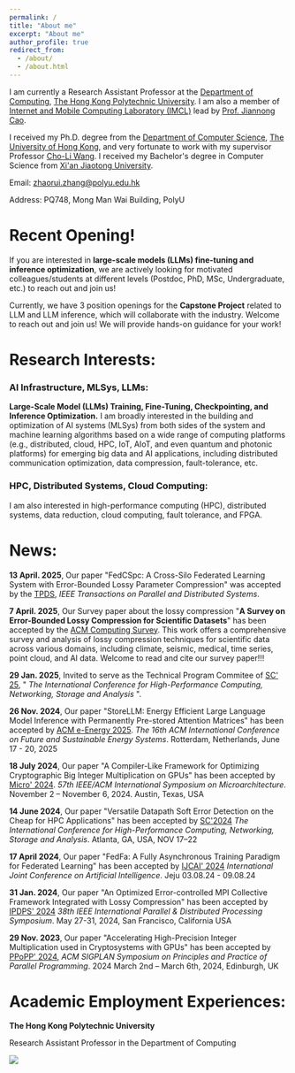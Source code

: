 ```yaml
---
permalink: /
title: "About me"
excerpt: "About me"
author_profile: true
redirect_from: 
  - /about/
  - /about.html
---
```


I am currently a Research Assistant Professor at the [Department of Computing](https://www.polyu.edu.hk/comp/), [The Hong Kong Polytechnic University](https://www.polyu.edu.hk/). I am also a member of [Internet and Mobile Computing Laboratory (IMCL)](https://www4.comp.polyu.edu.hk/~labimcl/index.html) lead by [Prof. Jiannong Cao](https://www4.comp.polyu.edu.hk/~csjcao/). 


I received my Ph.D. degree from the [Department of Computer Science](https://www.cs.hku.hk/), [The University of Hong Kong](https://www.hku.hk/), and very fortunate to work with my supervisor Professor [Cho-Li Wang](https://i.cs.hku.hk/~clwang/). I received my Bachelor's degree in Computer Science from [Xi'an Jiaotong University](http://en.xjtu.edu.cn/).

<!-- I am also a member of [Internet and Mobile Computing Laboratory (IMCL)](https://www4.comp.polyu.edu.hk/~labimcl/index.html).-->

Email: zhaorui.zhang@polyu.edu.hk

Address: PQ748, Mong Man Wai Building, PolyU

Recent Opening! 
======
If you are interested in **large-scale models (LLMs) fine-tuning and inference optimization**, we are actively looking for motivated colleagues/students at different levels (Postdoc, PhD, MSc, Undergraduate, etc.) to reach out and join us!

Currently, we have 3 position openings for the **Capstone Project** related to LLM and LLM inference, which will collaborate with the industry. Welcome to reach out and join us! We will provide hands-on guidance for your work!


Research Interests:
======
<h3> AI Infrastructure, MLSys, LLMs: </h3>

**Large-Scale Model (LLMs) Training, Fine-Tuning, Checkpointing, and Inference Optimization.** I am broadly interested in the building and optimization of AI systems (MLSys) from both sides of the system and machine learning algorithms based on a wide range of computing platforms (e.g., distributed, cloud, HPC, IoT, AIoT, and even quantum and photonic platforms) for emerging big data and AI applications, including distributed communication optimization, data compression, fault-tolerance, etc.

<h3> HPC, Distributed Systems, Cloud Computing: </h3>

I am also interested in high-performance computing (HPC), distributed systems, data reduction, cloud computing, fault tolerance, and FPGA.

<!-- which is an interdisciplinary research area relevant to distributed systems, distributed optimization, stochastic optimization, and machine learning/deep learning that aims to optimize the distributed deep learning system from both sides of the system and machine/deep learning algorithms, like distributed communication reduction, gradient error constraints, and deep learning compilation optimization, etc. -->


<!--We have several projects related to **large-scale models (LLMs) fine-tuning and inference optimization** recruiting students to join, including the **PhD student and other levels**. You are welcome to reach out and talk to me! We will provide hands-on guidance for your work! 

We also have lots of **industry connections in both China and America** and can support you to find some **excellent industry intern opportunities**!

If you are interested in my research, we are actively looking for motivated colleagues/students at different levels to reach out and join us!

Currently, We are looking for student interns who would like to work with us in the area of Machine Learning Systems (MLSys). Students who want to spend several months in HK for your Final Year Project (“毕业设计”) are also welcome to reach out with your CV. We welcome different-level students to reach out. -->


News:
======
**13 April. 2025**, Our paper "FedCSpc: A Cross-Silo Federated Learning System with Error-Bounded Lossy Parameter Compression" was accepted by the [TPDS](https://www.computer.org/csdl/journal/td), *IEEE Transactions on Parallel and Distributed Systems*.

**7 April. 2025**, Our Survey paper about the lossy compression "**A Survey on Error-Bounded Lossy Compression for Scientific Datasets**" has been accepted by the [ACM Computing Survey](https://dl.acm.org/journal/csur). This work offers a comprehensive survey and analysis of lossy compression techniques for scientific data across various domains, including climate, seismic, medical, time series, point cloud, and AI data. Welcome to read and cite our survey paper!!!

**29 Jan. 2025**, Invited to serve as the Technical Program Commitee of [SC' 25](https://sc25.supercomputing.org/), " *The International Conference for High-Performance Computing, Networking, Storage and Analysis* ".

**26 Nov. 2024**, Our paper "StoreLLM: Energy Efficient Large Language Model Inference with Permanently Pre-stored Attention Matrices" has been accepted by [ACM e-Energy 2025](https://energy.acm.org/conferences/eenergy/2025/). *The 16th ACM International Conference on Future and Sustainable Energy Systems*. Rotterdam, Netherlands, June 17 - 20, 2025

**18 July 2024**, Our paper "A Compiler-Like Framework for Optimizing Cryptographic Big Integer Multiplication on GPUs" has been accepted by [Micro' 2024](https://microarch.org/micro57/). *57th IEEE/ACM International Symposium on Microarchitecture*. November 2 – November 6, 2024. Austin, Texas, USA

**14 June 2024**, Our paper "Versatile Datapath Soft Error Detection on the Cheap for HPC Applications" has been accepted by [SC'2024](https://sc24.supercomputing.org/) *The International Conference for High-Performance Computing, Networking, Storage and Analysis*. Atlanta, GA, USA, NOV 17–22

**17 April 2024**, Our paper "FedFa: A Fully Asynchronous Training Paradigm for Federated Learning" has been accepted by [IJCAI' 2024](https://ijcai24.org/) *International Joint Conference
on Artificial  Intelligence*. Jeju 03.08.24 - 09.08.24

**31 Jan. 2024**, Our paper "An Optimized Error-controlled MPI Collective Framework Integrated with Lossy Compression" has been accepted by [IPDPS' 2024](https://www.ipdps.org/ipdps2024/) *38th IEEE International Parallel & Distributed Processing Symposium*. May 27-31, 2024, San Francisco, California USA

**29 Nov. 2023**, Our paper "Accelerating High-Precision Integer Multiplication used in Cryptosystems with GPUs" has been accepted by [PPoPP' 2024](https://conf.researchr.org/home/ppopp-2024), *ACM SIGPLAN Symposium on Principles and Practice of Parallel Programming*. 2024 March 2nd – March 6th, 2024, Edinburgh, UK

<!-- Publications:
======
**\[TPDS 2025\]** **Zhaorui Zhang**, Sheng Di, Kai Zhao, Sian Jin, Dingwen Tao, Zhuoran Ji, Benben Liu, Khalid Ayed Alharithi, Jiannong Cao, Franck Cappello, FedCSpc: A Cross-Silo Federated Learning System with Error-Bounded Lossy Parameter Compression. IEEE Transactions on Parallel and Distributed Systems. (**CCF-A** Journal for Distributed and Parallel Systems)

**\[ACM Computing Survey 2025\]** Sheng Di, Jinyang Liu, Kai Zhao, Xin Liang, Robert Underwood, **Zhaorui Zhang**, Milan Shan, Yafan Huang, Jiajun Huang, Xiaodong Yu, Congrong Ren, Hanqi Guo, Grant Wilkins, Dingwen Tao, Jiannan Tian, Sian Jin, Zizhe Jian, Daoce Wang, MD Hasanur Rahman, Boyuan Zhang, Shihui Song, Jon C. Calhoun, Guanpeng Li, Kazutomo Yoshii, Khalid Ayed Alharthi, Franck Cappello. A Survey on Error-Bounded Lossy Compression for Scientific Datasets. (**Impact Factor: 23.8 (ranked 1/143 in Computer Science Theory & Methods)**)

**\[ACM e-Energy 2025\]** Dan Wang, Boan Liu, Rui Lu, **Zhaorui Zhang**, Shuntao Zhu, StoreLLM: Energy Efficient Large Language Model Inference with Permanently Pre-stored Attention Matrices.

**\[Micro' 2024\]** Zhuoran Ji, Jianyu Zhao, **Zhaorui Zhang**, Jiming Xu, Shoumeng Yan, Lei Ju, A Compiler-Like Framework for Optimizing Cryptographic Big Integer Multiplication on GPUs. (**CCF-A** Conference for Computer Architecture)

**\[SC'2024\]**  Yafan Huang, Sheng Di, **Zhaorui Zhang**, Xiaoyi Lu, Guanpeng Li, Versatile Datapath Soft Error Detection on the Cheap for HPC Applications. (**CCF-A** Conference for High-Performance Computing)

**\[IJCAI'2024\]**  Haotian Xu, **Zhaorui Zhang**, Sheng Di, Benben Liu, Alharthi Khalid, Jiannong Cao, FedFa: A Fully Asynchronous Training Paradigm for Federated Learning. (**CCF-A** Conference for AI Systems) 

**\[IPDPS'2024\]**  Jiajun Huang, Sheng Di, Xiaodong Yu, Yujia Zhai, **Zhaorui Zhang**, Jinyang Liu, Ken Raffenetti, Hui Zhou, Kai Zhao, Zizhong Chen, Franck Cappello, Yanfei Guo, Rajeev Thakur, An Optimized Error-controlled MPI Collective Framework Integrated with Lossy Compression. (**CCF-B** Conference for Distributed and Parallel Systems)

**\[PPoPP'2024\]** Zhuoran Ji, **Zhaorui Zhang**, Jiming Xu, Lei Ju, Accelerating High-Precision Integer Multiplication used in Cryptosystems with GPUs. (**CCF-A** Conference for Distributed and Parallel Systems)

**Zhaorui Zhang**, Efficient Parameter Update Strategy for Distributed Deep Learning Systems, HKU Theses Online (HKUTO), 2021.

**\[TPDS\]** **Zhaorui Zhang**, Cho-Li Wang, MIPD: An Adaptive Gradient Sparsification Framework for Distributed DNNs Training, IEEE Transactions on Parallel and Distributed Systems, Special Section on Parallel and Distributed Computing Techniques for AI, ML, and DL, 2022. (**CCF-A** Journal for Distributed and Parallel Systems)

**\[TPDS\]** **Zhaorui Zhang**, Cho-Li Wang, SaPus: Self-Adaptive Parameter Update Strategy for DNN Training on Multi-GPU Clusters, IEEE Transactions on Parallel and Distributed Systems, 2021, directly accepted by the first round of review. (**CCF-A** Journal for Distributed and Parallel Systems)

**\[JPDC\]** **Zhaorui Zhang**, Zhuoran Ji, Cho-Li Wang, Momentum-Driven Adaptive Synchronization Model for Distributed DNN Training on HPC Clusters, Journal of Parallel and Distributed Computing, 2021. 

Xuebin Chi, Liping Liu, Yangang Wang, **Zhaorui Zhang**, etc., Development Report on National High-Performance Computing Environment, Book, published by Science Press, 2018.

**Zhaorui Zhang**, Xin Y, Liu B, Li WXY, Lee K.H., Ng C.F., Stoyanov D, Cheung RCC, Kwok KW, FPGA-based High-Performance Collision Detection: An Enabling Technique for Image-Guided Robotic Surgery, Frontiers in Robotics and AI, August 2016

**\[TCBB\]** Yao Xin, Will X. Y. Li, **Zhaorui Zhang**, Ray C. C. Cheung, Dong Song, Theodore W. Berger, An Application Specific Instruction Set Processor (ASIP) for Adaptive Filters in Neural Prosthetics, IEEE/ACM Transactions on Computational Biology and Bioinformatics, 2015. -->

<!-- Professional Services:
======
**Conference Program Committee**: 

**SC' 25**: The International Conference for High-Performance Computing, Networking, Storage and Analysis, [SC' 25](https://sc25.supercomputing.org/)

**IEEE Cloud Summit' 25**: [IEEE Cloud Summit' 25](https://www.ieeecloudsummit.org/)

**ICLR' 25**: The Thirteenth International Conference on Learning Representations, [ICLR'25](https://iclr.cc/).

**IEEE Cluster'24**: IEEE International Conference on Cluster Computing 

**HiPC'24**: IEEE International Conference on High-Performance Computing, Data, and Analytics

**SSDBM'24**: International Conference on Scientific and Statistical Database Management

**Reviewer**: 

IEEE Transactions on Parallel and Distributed Systems (TPDS)

IEEE Transactions on Computers (TC)

 IEEE/ACM Transactions on Networking (TON)

IEEE Transactions on Mobile Computing (TMC)

IEEE Transactions on Consumer Electronics -->

<!-- Neural Computing and Applications (Journal-JCR:Q1) -->

<!--Bio:
======
I received my Ph.D. degree from the System Research Group at the [Department of Computer Science](https://www.cs.hku.hk/), [The University of Hong Kong](https://www.hku.hk/). I am very fortunate to work with my supervisor Professor [Cho-Li Wang](https://i.cs.hku.hk/~clwang/). Before joining HKU as a PhD student, I worked as a research assistant in the [Department of Electrical Engineering](https://www.ee.cityu.edu.hk/), at [City University of Hong Kong](https://www.cityu.edu.hk/). I received my Bachelor's degree in Computer Science from [Xi'an Jiaotong University](http://en.xjtu.edu.cn/).-->


Academic Employment Experiences:
======
**The Hong Kong Polytechnic University**

Research Assistant Professor in the Department of Computing

<!--**The University of Hong Kong**

Postdoctoral Researcher in the Department of Computer Science

1) Optimization for distributed deep learning system. 

2) Communication reduction, gradient compression, and the gradient error constraint for distributed DNN training.

**City University of Hong Kong**

Research Assistant in the Department of Electrical Engineering

1) Algorithm optimization and acceleration based on the FPGA.

2) Acceleration for collision detection in image-guided robotic surgery based on the FPGA.-->


<!--Talks:
======
1. **June. 2022**: Invited Talk at **Shenzhen University** --- Efficient Parameter Update Strategy for Distributed Deep Learning Systems
2. **Dec. 2021**: Invited Talk at **Future Network Theory Lab of Huawei Technologies(HK)**, talk about the gradient error constraints for distributed deep learning systems -->


<!-- Professional Collaboration:
======
1. **HKUST**: X-GPU cluster, computing resources.
2. **China National Grid**: helps to maintain the high-performance computing platform and publishes a book as a co-author, collaborating with the Computer Network Information Center of the Chinese Academy of Science.
3. **AWS (public cloud)**: computing resources, help to invite the AWS's technique staff to give a talk at HKU. -->


<!-- Teaching Experiences:
======
COMP4442: Service and Cloud Computing, Department of Computing, The Hong Kong Polytechnic University, 2023, 2024, 2025 Spring Semester

COMP7104: The Introduction of the Linux Operating System, Lecturer, The University of Hong Kong

COMP7305: Cloud and Cluster Computing, Teaching Assistant, in the Department of Computer Science, The University of Hong Kong

COMP8301: Advanced Topics in Computer Systems, Teaching Assistant, in the Department of Computer Science, The University of Hong Kong

COMP9301: Systems Design and Implementation, Teaching Assistant, in the Department of Computer Science, The University of Hong Kong -->


<!-- <a href="https://www.revolvermaps.com/livestats/5wcp2zejde4/"><img src="//rf.revolvermaps.com/h/m/a/2/ff0000/128/0/5wcp2zejde4.png" width="256" height="128" alt="Map" style="border:0;"></a> -->

<a href="https://clustrmaps.com/site/1bqmb" title="Visit tracker"><img src="//clustrmaps.com/map_v2.png?cl=ffffff&w=500&t=n&d=URRu3SNqL-_PM1nHFvqU6E3fZlHcYj8OEfwEQTa89CI" /></a>

<!-- Updated by Oct. 2022 -->
